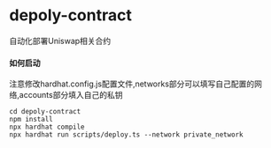 # depoly-contract
自动化部署Uniswap相关合约

#### 如何启动
注意修改hardhat.config.js配置文件,networks部分可以填写自己配置的网络,accounts部分填入自己的私钥
```shell
cd depoly-contract
npm install 
npx hardhat compile
npx hardhat run scripts/deploy.ts --network private_network
```